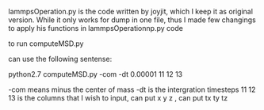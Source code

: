 lammpsOperation.py is the code written by joyjit, which I keep it as original version. 
While it only works for dump in one file, thus I made few changings to apply his functions in 
lammpsOperationnp.py code 
 
to run computeMSD.py 

can use the following sentense: 

python2.7 computeMSD.py -com -dt 0.00001 11 12 13

-com means minus the center of mass 
-dt is the intergration timesteps 
11 12 13 is the columns that I wish to input, 
can put x y z , can put tx ty tz

